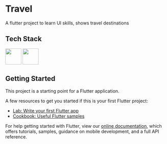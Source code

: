 # Travel

A flutter project to learn UI skills, shows travel destinations

## Tech Stack

<img height="50" src="https://cdn.jsdelivr.net/gh/devicons/devicon/icons/flutter/flutter-original.svg" />
<img height="50" src="https://cdn.jsdelivr.net/gh/devicons/devicon/icons/dart/dart-original-wordmark.svg" />
          

## Getting Started

This project is a starting point for a Flutter application.

A few resources to get you started if this is your first Flutter project:

- [Lab: Write your first Flutter app](https://flutter.dev/docs/get-started/codelab)
- [Cookbook: Useful Flutter samples](https://flutter.dev/docs/cookbook)

For help getting started with Flutter, view our
[online documentation](https://flutter.dev/docs), which offers tutorials,
samples, guidance on mobile development, and a full API reference.
